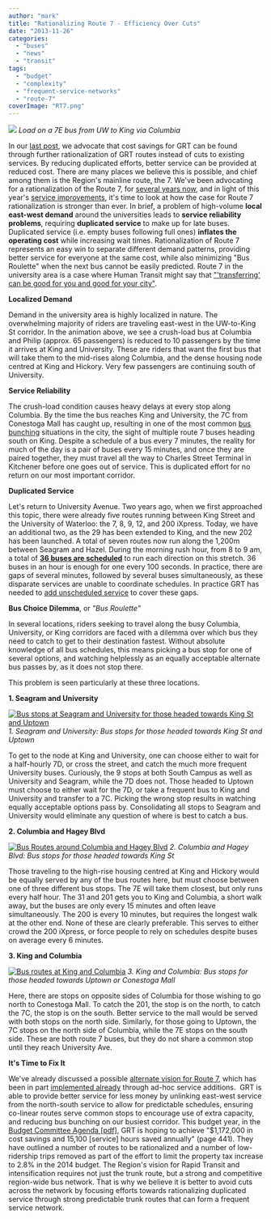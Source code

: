 ```yaml
---
author: "mark"
title: "Rationalizing Route 7 - Efficiency Over Cuts"
date: "2013-11-26"
categories: 
  - "buses"
  - "news"
  - "transit"
tags: 
  - "budget"
  - "complexity"
  - "frequent-service-networks"
  - "route-7"
coverImage: "RT7.png"
---
```


[![](/images/7Efuntimes2.gif "")](/images/7Efuntimes2.gif)
*Load on a 7E bus from UW to King via Columbia*

In our [last post](/blog/2013/11/21/grt-2014-budget-opportunities/), we advocate that cost savings for GRT can be found through further rationalization of GRT routes instead of cuts to existing services. By reducing duplicated efforts, better service can be provided at reduced cost. There are many places we believe this is possible, and chief among them is the Region's mainline route, the 7. We've been advocating for a rationalization of the Route 7, for [several years now](/blog/2011/04/01/untangling-the-route-7-mainline/), and in light of this year's [service improvements](https://www.grt.ca/en/routesschedules/2012pti.asp), it's time to look at how the case for Route 7 rationalization is stronger than ever. In brief, a problem of high-volume **local east-west demand** around the universities leads to **service reliability problems**, requiring **duplicated service** to make up for late buses. Duplicated service (i.e. empty buses following full ones) **inflates the operating cost** while increasing wait times. Rationalization of Route 7 represents an easy win to separate different demand patterns, providing better service for everyone at the same cost, while also minimizing "Bus Roulette" when the next bus cannot be easily predicted. Route 7 in the university area is a case where Human Transit might say that ["'transferring' can be good for you and good for your city"](https://www.humantransit.org/2009/04/why-transferring-is-good-for-you-and-good-for-your-city.html). <!--more-->

**Localized Demand**

Demand in the university area is highly localized in nature. The overwhelming majority of riders are traveling east-west in the UW-to-King St corridor. In the animation above, we see a crush-load bus at Columbia and Philip (approx. 65 passengers) is reduced to 10 passengers by the time it arrives at King and University. These are riders that want the first bus that will take them to the mid-rises along Columbia, and the dense housing node centred at King and Hickory. Very few passengers are continuing south of University.

**Service Reliability**

The crush-load condition causes heavy delays at every stop along Columbia. By the time the bus reaches King and University, the 7C from Conestoga Mall has caught up, resulting in one of the most common [bus bunching](https://en.wikipedia.org/wiki/Bus_bunching) situations in the city, the sight of multiple route 7 buses heading south on King. Despite a schedule of a bus every 7 minutes, the reality for much of the day is a pair of buses every 15 minutes, and once they are paired together, they must travel all the way to Charles Street Terminal in Kitchener before one goes out of service. This is duplicated effort for no return on our most important corridor.

**Duplicated Service**

Let's return to University Avenue. Two years ago, when we first approached this topic, there were already five routes running between King Street and the University of Waterloo: the 7, 8, 9, 12, and 200 iXpress. Today, we have an additional two, as the 29 has been extended to King, and the new 202 has been launched. A total of seven routes now run along the 1,200m between Seagram and Hazel. During the morning rush hour, from 8 to 9 am, a total of [**36 buses are scheduled**](https://www.grt.ca/en/routesschedules/schedule.asp) to run each direction on this stretch. 36 buses in an hour is enough for one every 100 seconds. In practice, there are gaps of several minutes, followed by several buses simultaneously, as these disparate services are unable to coordinate schedules. In practice GRT has needed to [add unscheduled service](https://www.grt.ca/en/newslist/index.aspx?corpId=wz5lA5H3lWePGxxCBEXdLQgpHQeQuAleQuAl&newsId=o61MDC7hB77mbJF2yTiMLgeQuAleQuAl) to cover these gaps.

**Bus Choice Dilemma**, or _"Bus Roulette"_

In several locations, riders seeking to travel along the busy Columbia, University, or King corridors are faced with a dilemma over which bus they need to catch to get to their destination fastest. Without absolute knowledge of all bus schedules, this means picking a bus stop for one of several options, and watching helplessly as an equally acceptable alternate bus passes by, as it does not stop there.

This problem is seen particularly at these three locations.

**1\. Seagram and University**

[![](/images/seagram-uni-bus.png "Bus stops at Seagram and University for those headed towards King St and Uptown")](/images/seagram-uni-bus.png)
*1. Seagram and University: Bus stops for those headed towards King St and Uptown*

To get to the node at King and University, one can choose either to wait for a half-hourly 7D, or cross the street, and catch the much more frequent University buses. Curiously, the 9 stops at both South Campus as well as University and Seagram, while the 7D does not. Those headed to Uptown must choose to either wait for the 7D, or take a frequent bus to King and University and transfer to a 7C. Picking the wrong stop results in watching equally acceptable options pass by. Consolidating all stops to Seagram and University would eliminate any question of where is best to catch a bus.

**2\. Columbia and Hagey Blvd**

[![](/images/hagey-columbia-bus1.png "Bus Routes around Columbia and Hagey Blvd")](/images/hagey-columbia-bus1.png "hagey-columbia-bus")
*2. Columbia and Hagey Blvd: Bus stops for those headed towards King St*

Those traveling to the high-rise housing centred at King and Hickory would be equally served by any of the bus routes here, but must choose between one of three different bus stops. The 7E will take them closest, but only runs every half hour. The 31 and 201 gets you to King and Columbia, a short walk away, but the buses are only every 15 minutes and often leave simultaneously. The 200 is every 10 minutes, but requires the longest walk at the other end. None of these are clearly preferable. This serves to either crowd the 200 iXpress, or force people to rely on schedules despite buses on average every 6 minutes.

**3\. King and Columbia**

[![](/images/king-columbia-bus.png "Bus routes at King and Columbia")](/images/king-columbia-bus.png)
*3. King and Columbia: Bus stops for those headed towards Uptown or Conestoga Mall*

Here, there are stops on opposite sides of Columbia for those wishing to go north to Conestoga Mall. To catch the 201, the stop is on the north, to catch the 7C, the stop is on the south. Better service to the mall would be served with both stops on the north side. Similarly, for those going to Uptown, the 7C stops on the north side of Columbia, while the 7E stops on the south side. These are both route 7 buses, but they do not share a common stop until they reach University Ave.

**It's Time to Fix It**

We've already discussed a possible [alternate vision for Route 7,](/blog/2011/04/01/untangling-the-route-7-mainline/) which has been in part [implemented already](https://www.grt.ca/en/newslist/index.aspx?corpId=wz5lA5H3lWePGxxCBEXdLQgpHQeQuAleQuAl&newsId=o61MDC7hB77mbJF2yTiMLgeQuAleQuAl) through ad-hoc service additions.  GRT is able to provide better service for less money by unlinking east-west service from the north-south service to allow for predictable schedules, ensuring co-linear routes serve common stops to encourage use of extra capacity, and reducing bus bunching on our busiest corridor. This budget year, in the [Budget Committee Agenda \[pdf\]](https://icreate3.esolutionsgroup.ca/230672_ROW_Municipal/en/regionalGovernment/resources/C12013-1120.pdf), GRT is hoping to achieve "$1,172,000 in cost savings and 15,100 \[service\] hours saved annually" (page 441). They have outlined a number of routes to be rationalized and a number of low-ridership trips removed as part of the effort to limit the property tax increase to 2.8% in the 2014 budget. The Region's vision for Rapid Transit and intensification requires not just the trunk route, but a strong and competitive region-wide bus network. That is why we believe it is better to avoid cuts across the network by focusing efforts towards rationalizing duplicated service through strong predictable trunk routes that can form a frequent service network.
